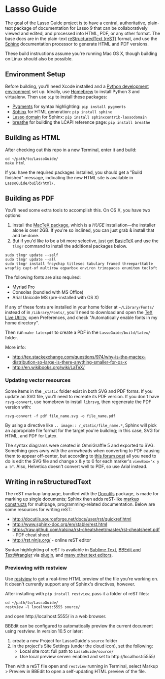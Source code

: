 Lasso Guide
===========

The goal of the Lasso Guide project is to have a central, authoritative, plain-text package of documentation for Lasso 9 that can be collaboratively viewed and edited, and processed into HTML, PDF, or any other format. The base docs are in the plain-text [reStructuredText (reST)](http://docutils.sourceforge.net/docs/user/rst/quickref.html) format, and use the [Sphinx](http://sphinx-doc.org/) documentation processor to generate HTML and PDF versions.

These build instructions assume you're running Mac OS X, though building on Linux should also be possible.

Environment Setup
-----------------

Before building, you'll need Xcode installed and a [Python development environment](https://hackercodex.com/guide/python-development-environment-on-mac-osx/) set up. Ideally, use [Homebrew](http://brew.sh/) to install Python 3 and virtualenv. Then use `pip` to install these packages:

* [Pygments](http://pygments.org) for syntax highlighting: `pip install pygments`
* [Sphinx](http://sphinx-doc.org/) for HTML generation: `pip install sphinx`
* [Lasso domain](https://pythonhosted.org/sphinxcontrib-lassodomain/) for Sphinx: `pip install sphinxcontrib-lassodomain`
* [breathe](http://breathe.readthedocs.org/en/latest/) for building the LCAPI reference page: `pip install breathe`

Building as HTML
----------------

After checking out this repo in a new Terminal, enter it and build:

```
cd ~/path/to/LassoGuide/
make html
```

If you have the required packages installed, you should get a "Build finished" message, indicating the new HTML site is available in `LassoGuide/build/html/`.

Building as PDF
---------------

You'll need some extra tools to accomplish this. On OS X, you have two options:

1. Install the [MacTeX package](http://tug.org/mactex/), which is a *HUGE* installation—the installer alone is over 2GB. If you're so inclined, you can just grab & install that and be done. 
2. But if you'd like to be a bit more selective, just get [BasicTeX](http://tug.org/mactex/morepackages.html ) and use the `tlmgr` command to install the additional packages below.

```
sudo tlmgr update --self
sudo tlmgr update --all
sudo tlmgr install fncychap titlesec tabulary framed threeparttable wrapfig capt-of multirow eqparbox environ trimspaces enumitem tocloft
```

The following fonts are also required:

- Myriad Pro
- Consolas (bundled with MS Office)
- Arial Unicode MS (pre-installed with OS X)

If any of these fonts are installed in your home folder at `~/Library/Fonts/` instead of in `/Library/Fonts/`, you'll need to download and open the [TeX Live Utility](https://www.tug.org/mactex/morepackages.html), open Preferences, and check "Automatically enable fonts in my home directory".

Then run `make latexpdf` to create a PDF in the `LassoGuide/build/latex/` folder.

More info:
 
* http://tex.stackexchange.com/questions/974/why-is-the-mactex-distribution-so-large-is-there-anything-smaller-for-os-x
* http://en.wikibooks.org/wiki/LaTeX/

### Updating vector resources

Some items in the `_static` folder exist in both SVG and PDF forms. If you update an SVG file, you'll need to recreate its PDF version. If you don't have `rsvg-convert`, use homebrew to install `librsvg`, then regenerate the PDF version with:

```
rsvg-convert -f pdf file_name.svg -o file_name.pdf
```

By using a directive like `.. image:: /_static/file_name.*`, Sphinx will pick an appropriate file format for the target you're building; in this case, SVG for HTML, and PDF for Latex.

The syntax diagrams were created in OmniGraffle 5 and exported to SVG. Something goes awry with the arrowheads when converting to PDF causing them to appear off-center, but according to [this forum post](http://forums.omnigroup.com/archive/index.php/t-2456.html) all you need to do is edit the SVG file and change x & y to 0 for each marker's `viewBox="x y a b"`. Also, Helvetica doesn't convert well to PDF, so use Arial instead.

Writing in reStructuredText
---------------------------

The reST markup language, bundled with the [Docutils](http://docutils.sourceforge.net/) package, is made for marking up single documents; Sphinx then adds reST-like [markup constructs](http://www.sphinx-doc.org/en/stable/markup/index.html) for multipage, programming-related documentation. Below are some resources for writing reST:

* http://docutils.sourceforge.net/docs/user/rst/quickref.html
* http://www.sphinx-doc.org/en/stable/rest.html
* https://raw.github.com/ralsina/rst-cheatsheet/master/rst-cheatsheet.pdf - PDF cheat sheet
* http://rst.ninjs.org/ - online reST editor

Syntax highlighting of reST is available in [Sublime Text](http://sublimetext.com/), [BBEdit and TextWrangler](http://barebones.com/products/) via [plugin](https://bitbucket.org/EricFromCanada/ericfromcanada.bitbucket.org/raw/default/bbedit/reStructuredText.plist), and [many other text editors](http://stackoverflow.com/questions/2746692/restructuredtext-tool-support). 

### Previewing with restview

Use [restview](http://mg.pov.lt/restview/) to get a real-time HTML preview of the file you're working on. It doesn't currently support any of Sphinx's directives, however.

After installing with `pip install restview`, pass it a folder of reST files:

```
cd ~/path/to/LassoGuide/
restview -l localhost:5555 source/
```

and open http://localhost:5555/ in a web browser.

BBEdit can be configured to automatically preview the current document using restview. In version 10.5 or later:

1. create a new Project for LassoGuide's `source` folder
1. in the project's Site Settings (under the cloud icon), set the following:
	* Local site root: full path to `LassoGuide/source/`
	* Use local preview server: enabled and set to http://localhost:5555/

Then with a reST file open and `restview` running in Terminal, select Markup > Preview in BBEdit to open a self-updating HTML preview of the file.
